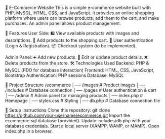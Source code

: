 🛒 E-Commerce Website
This is a simple e-commerce website built with PHP, MySQL, HTML, CSS, and JavaScript. It provides an online shopping platform where users can browse products, add them to the cart, and make purchases. An admin panel allows product management.

🚀 Features
User Side:
🛍️ View available products with images and descriptions.
🛒 Add products to the shopping cart.
🔐 User authentication (Login & Registration).
📦 Checkout system (to be implemented).


Admin Panel:
➕ Add new products.
📝 Edit or update product details.
❌ Delete products from the store.
🛠️ Technologies Used
Backend: PHP & MySQL (PDO for database interaction)
Frontend: HTML, CSS, JavaScript, Bootstrap
Authentication: PHP sessions
Database: MySQL

📂 Project Structure
/ecommerce
│── /images        # Product images
│── /includes      # Database connection
│── /pages         # User authentication & cart
│── /admin         # Admin panel for managing products
│── index.php      # Homepage
│── styles.css     # Styling
│── db.php         # Database connection file


📌 Setup Instructions
Clone this repository:
git clone https://github.com/your-username/ecommerce.git
Import the ecommerce.sql database (provided).
Update includes/db.php with your database credentials.
Start a local server (XAMPP, WAMP, or MAMP).
Open index.php in a browser.
